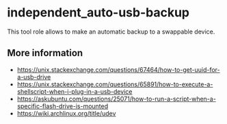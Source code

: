 # independent_auto-usb-backup
This tool role allows to make an automatic backup to a swappable device.

## More information
- https://unix.stackexchange.com/questions/67464/how-to-get-uuid-for-a-usb-drive
- https://unix.stackexchange.com/questions/65891/how-to-execute-a-shellscript-when-i-plug-in-a-usb-device
- https://askubuntu.com/questions/25071/how-to-run-a-script-when-a-specific-flash-drive-is-mounted
- https://wiki.archlinux.org/title/udev